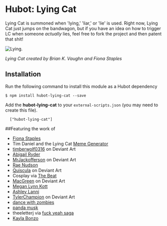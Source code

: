 # Hubot: Lying Cat

Lying Cat is summoned when 'lying,' 'liar,' or 'lie' is used. Right now, Lying Cat just jumps on the bandwagon, but if you have an idea on how to trigger LC when someone *actually* lies, feel free to fork the project and then patent that shit!

![Lying.](http://girlsgonegeek.files.wordpress.com/2014/01/lying-cat-by-fiona-staples.jpg?w=584&h=825)

*Lying Cat created by Brian K. Vaughn and Fiona Staples*

## Installation

Run the following command to install this module as a Hubot dependency

```
$ npm install hubot-lying-cat --save
```

Add the **hubot-lying-cat** to your `external-scripts.json` (you may need to create this file).
```
  ["hubot-lying-cat"]
```

##Featuring the work of
- [Fiona Staples](http://fionastaples.tumblr.com/)
- Tim Daniel and the Lying Cat [Meme Generator](http://memegenerator.net/Lying-Cat)
- [timberwolf0316](http://timberwolf0316.deviantart.com/art/Lying-Cat-400791291) on Deviant Art
- [Abigail Ryder](http://dumpylittlerobot.com/)
- [MrJackofferson](http://mrjackofferson.deviantart.com/art/Saga-Lying-Cat-393626931) on Deviant Art
- [Rae Nudson](http://raesdays.com/2013/08/14/lying-cat-embroidery-no-14/)
- [Quiscula](http://quiscula.deviantart.com/art/Lying-Cat-Saga-411602268) on Deviant Art
- Cosplay via [The Beat](http://comicsbeat.com/thought-bubble-2013-the-pretty-much-almost-full-report-2/)
- [MacGreen](http://macgreen.deviantart.com/art/Honest-Cat-406622932) on Deviant Art
- [Megan Lynn Kott](http://meganlynnkott.com/post/62417557028/fan-art-i-made-inspired-by-lying-cat-a-character)
- [Ashley Lanni](https://www.etsy.com/shop/AshleyLanniArt)
- [TylerChampion](http://tylerchampion.deviantart.com/art/The-Will-and-Lying-Cat-355354154) on Deviant Art
- [dance with zombies](http://dancewithzombies.storenvy.com/products/5885662-custom-munny-saga-lying-cat)
- [panda musk](http://pandamusk.tumblr.com/post/91452837663/lying-cat)
- theeletterj via [fuck yeah saga](http://fyeahsaga.tumblr.com/post/47832386366/theeletterj-lying-cat-funnies-fanart-friday)
- [Kayla Bonzo](http://kaylabonzo.com/wp/wp-content/uploads/2014/09/lying-cat.png)

